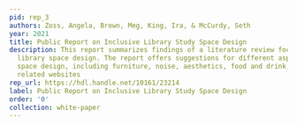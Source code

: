 ```yaml
---
pid: rep_3
authors: Zoss, Angela, Brown, Meg, King, Ira, & McCurdy, Seth
year: 2021
title: Public Report on Inclusive Library Study Space Design
description: This report summarizes findings of a literature review focused on inclusive
  library space design. The report offers suggestions for different aspects of library
  space design, including furniture, noise, aesthetics, food and drink, signage, and
  related websites
rep_url: https://hdl.handle.net/10161/23214
label: Public Report on Inclusive Library Study Space Design
order: '0'
collection: white-paper
---
```

